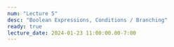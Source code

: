 ```yaml
---
num: "Lecture 5"
desc: "Boolean Expressions, Conditions / Branching"
ready: true
lecture_date: 2024-01-23 11:00:00.00-7:00
---
```


